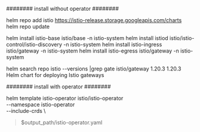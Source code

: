 ########  install without operator   ########

helm repo add istio https://istio-release.storage.googleapis.com/charts
helm repo update

helm install istio-base istio/base -n istio-system
helm install istiod istio/istio-control/istio-discovery -n istio-system
helm install istio-ingress istio/gateway -n istio-system
helm install istio-egress istio/gateway -n istio-system


 helm search repo istio --versions |grep gate
istio/gateway                      	1.20.3       	1.20.3     	Helm chart for deploying Istio gateways 

########  install with operator   ########



helm template istio-operator istio/istio-operator \
--namespace istio-operator \
--include-crds \
> $output_path/istio-operator.yaml